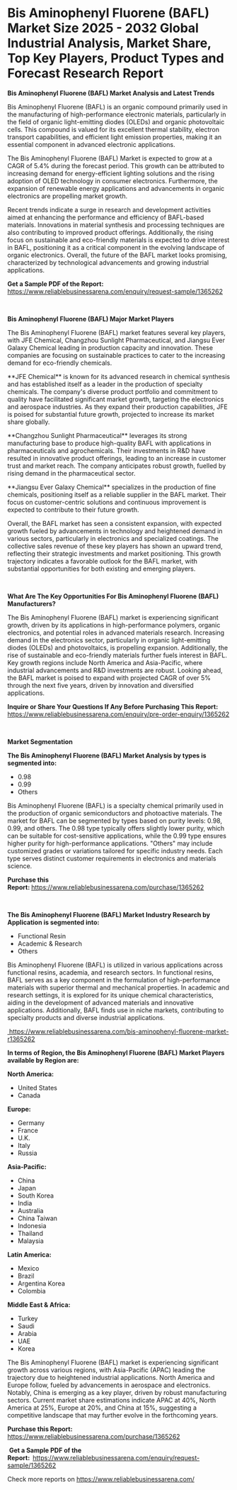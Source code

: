 <p><h1>Bis Aminophenyl Fluorene (BAFL) Market Size 2025 - 2032 Global Industrial Analysis, Market Share, Top Key Players, Product Types and Forecast Research Report</h1></p><p><strong>Bis Aminophenyl Fluorene (BAFL) Market Analysis and Latest Trends</strong></p>
<p><p>Bis Aminophenyl Fluorene (BAFL) is an organic compound primarily used in the manufacturing of high-performance electronic materials, particularly in the field of organic light-emitting diodes (OLEDs) and organic photovoltaic cells. This compound is valued for its excellent thermal stability, electron transport capabilities, and efficient light emission properties, making it an essential component in advanced electronic applications.</p><p>The Bis Aminophenyl Fluorene (BAFL) Market is expected to grow at a CAGR of 5.4% during the forecast period. This growth can be attributed to increasing demand for energy-efficient lighting solutions and the rising adoption of OLED technology in consumer electronics. Furthermore, the expansion of renewable energy applications and advancements in organic electronics are propelling market growth.</p><p>Recent trends indicate a surge in research and development activities aimed at enhancing the performance and efficiency of BAFL-based materials. Innovations in material synthesis and processing techniques are also contributing to improved product offerings. Additionally, the rising focus on sustainable and eco-friendly materials is expected to drive interest in BAFL, positioning it as a critical component in the evolving landscape of organic electronics. Overall, the future of the BAFL market looks promising, characterized by technological advancements and growing industrial applications.</p></p>
<p><strong>Get a Sample PDF of the Report:&nbsp;</strong> <a href="https://www.reliablebusinessarena.com/enquiry/request-sample/1365262?utm_campaign=3261&utm_medium=2&utm_source=Github&utm_content=ia&utm_term=02042025&utm_id=bis-aminophenyl-fluorene-bafl">https://www.reliablebusinessarena.com/enquiry/request-sample/1365262</a></p>
<p>&nbsp;</p>
<p><strong>Bis Aminophenyl Fluorene (BAFL) Major Market Players</strong></p>
<p><p>The Bis Aminophenyl Fluorene (BAFL) market features several key players, with JFE Chemical, Changzhou Sunlight Pharmaceutical, and Jiangsu Ever Galaxy Chemical leading in production capacity and innovation. These companies are focusing on sustainable practices to cater to the increasing demand for eco-friendly chemicals.</p><p>**JFE Chemical** is known for its advanced research in chemical synthesis and has established itself as a leader in the production of specialty chemicals. The company's diverse product portfolio and commitment to quality have facilitated significant market growth, targeting the electronics and aerospace industries. As they expand their production capabilities, JFE is poised for substantial future growth, projected to increase its market share globally.</p><p>**Changzhou Sunlight Pharmaceutical** leverages its strong manufacturing base to produce high-quality BAFL with applications in pharmaceuticals and agrochemicals. Their investments in R&D have resulted in innovative product offerings, leading to an increase in customer trust and market reach. The company anticipates robust growth, fuelled by rising demand in the pharmaceutical sector.</p><p>**Jiangsu Ever Galaxy Chemical** specializes in the production of fine chemicals, positioning itself as a reliable supplier in the BAFL market. Their focus on customer-centric solutions and continuous improvement is expected to contribute to their future growth. </p><p>Overall, the BAFL market has seen a consistent expansion, with expected growth fueled by advancements in technology and heightened demand in various sectors, particularly in electronics and specialized coatings. The collective sales revenue of these key players has shown an upward trend, reflecting their strategic investments and market positioning. This growth trajectory indicates a favorable outlook for the BAFL market, with substantial opportunities for both existing and emerging players.</p></p>
<p>&nbsp;</p>
<p><strong>What Are The Key Opportunities For Bis Aminophenyl Fluorene (BAFL) Manufacturers?</strong></p>
<p><p>The Bis Aminophenyl Fluorene (BAFL) market is experiencing significant growth, driven by its applications in high-performance polymers, organic electronics, and potential roles in advanced materials research. Increasing demand in the electronics sector, particularly in organic light-emitting diodes (OLEDs) and photovoltaics, is propelling expansion. Additionally, the rise of sustainable and eco-friendly materials further fuels interest in BAFL. Key growth regions include North America and Asia-Pacific, where industrial advancements and R&D investments are robust. Looking ahead, the BAFL market is poised to expand with projected CAGR of over 5% through the next five years, driven by innovation and diversified applications.</p></p>
<p><strong>Inquire or Share Your Questions If Any Before Purchasing This Report:</strong> <a href="https://www.reliablebusinessarena.com/enquiry/pre-order-enquiry/1365262?utm_campaign=3261&utm_medium=2&utm_source=Github&utm_content=ia&utm_term=02042025&utm_id=bis-aminophenyl-fluorene-bafl">https://www.reliablebusinessarena.com/enquiry/pre-order-enquiry/1365262</a></p>
<p>&nbsp;</p>
<p><strong>Market Segmentation</strong></p>
<p><strong>The Bis Aminophenyl Fluorene (BAFL) Market Analysis by types is segmented into:</strong></p>
<p><ul><li>0.98</li><li>0.99</li><li>Others</li></ul></p>
<p><p>Bis Aminophenyl Fluorene (BAFL) is a specialty chemical primarily used in the production of organic semiconductors and photoactive materials. The market for BAFL can be segmented by types based on purity levels: 0.98, 0.99, and others. The 0.98 type typically offers slightly lower purity, which can be suitable for cost-sensitive applications, while the 0.99 type ensures higher purity for high-performance applications. "Others" may include customized grades or variations tailored for specific industry needs. Each type serves distinct customer requirements in electronics and materials science.</p></p>
<p><strong>Purchase this Report:&nbsp;</strong><a href="https://www.reliablebusinessarena.com/purchase/1365262?utm_campaign=3261&utm_medium=2&utm_source=Github&utm_content=ia&utm_term=02042025&utm_id=bis-aminophenyl-fluorene-bafl">https://www.reliablebusinessarena.com/purchase/1365262</a></p>
<p>&nbsp;</p>
<p><strong>The Bis Aminophenyl Fluorene (BAFL) Market Industry Research by Application is segmented into:</strong></p>
<p><ul><li>Functional Resin</li><li>Academic & Research</li><li>Others</li></ul></p>
<p><p>Bis Aminophenyl Fluorene (BAFL) is utilized in various applications across functional resins, academia, and research sectors. In functional resins, BAFL serves as a key component in the formulation of high-performance materials with superior thermal and mechanical properties. In academic and research settings, it is explored for its unique chemical characteristics, aiding in the development of advanced materials and innovative applications. Additionally, BAFL finds use in niche markets, contributing to specialty products and diverse industrial applications.</p></p>
<p><a href="https://www.reliablebusinessarena.com/bis-aminophenyl-fluorene-market-r1365262?utm_campaign=3261&utm_medium=2&utm_source=Github&utm_content=ia&utm_term=02042025&utm_id=bis-aminophenyl-fluorene-bafl">&nbsp;https://www.reliablebusinessarena.com/bis-aminophenyl-fluorene-market-r1365262</a></p>
<p><strong>In terms of Region, the Bis Aminophenyl Fluorene (BAFL) Market Players available by Region are:</strong></p>
<p>
    <p> <strong> North America: </strong>
        <ul>
            <li>United States</li>
            <li>Canada</li>
        </ul>
        </p> 
    <p> <strong> Europe: </strong>
        <ul>
            <li>Germany</li>
            <li>France</li>
            <li>U.K.</li>
            <li>Italy</li>
            <li>Russia</li>
        </ul>
        </p> 
    <p> <strong> Asia-Pacific: </strong>
        <ul>
            <li>China</li>
            <li>Japan</li>
            <li>South Korea</li>
            <li>India</li>
            <li>Australia</li>
            <li>China Taiwan</li>
            <li>Indonesia</li>
            <li>Thailand</li>
            <li>Malaysia</li>
        </ul>
        </p> 
    <p> <strong> Latin America: </strong>
        <ul>
            <li>Mexico</li>
            <li>Brazil</li>
            <li>Argentina Korea</li>
            <li>Colombia</li>
        </ul>
        </p> 
    <p> <strong> Middle East & Africa: </strong>
        <ul>
            <li>Turkey</li>
            <li>Saudi</li>
            <li>Arabia</li>
            <li>UAE</li>
            <li>Korea</li>
        </ul>
    </p>
    </p>
<p><p>The Bis Aminophenyl Fluorene (BAFL) market is experiencing significant growth across various regions, with Asia-Pacific (APAC) leading the trajectory due to heightened industrial applications. North America and Europe follow, fueled by advancements in aerospace and electronics. Notably, China is emerging as a key player, driven by robust manufacturing sectors. Current market share estimations indicate APAC at 40%, North America at 25%, Europe at 20%, and China at 15%, suggesting a competitive landscape that may further evolve in the forthcoming years.</p></p>
<p><strong>Purchase this Report: </strong><a href="https://www.reliablebusinessarena.com/purchase/1365262?utm_campaign=3261&utm_medium=2&utm_source=Github&utm_content=ia&utm_term=02042025&utm_id=bis-aminophenyl-fluorene-bafl">https://www.reliablebusinessarena.com/purchase/1365262</a></p>
<p>&nbsp;<strong>Get a Sample PDF of the Report:&nbsp;&nbsp;</strong><a href="https://www.reliablebusinessarena.com/enquiry/request-sample/1365262?utm_campaign=3261&utm_medium=2&utm_source=Github&utm_content=ia&utm_term=02042025&utm_id=bis-aminophenyl-fluorene-bafl">https://www.reliablebusinessarena.com/enquiry/request-sample/1365262</a></p>
<p><strong></strong></p>
<p>Check more reports on <a href="https://www.reliablebusinessarena.com/?utm_campaign=3261&utm_medium=2&utm_source=Github&utm_content=ia&utm_term=02042025&utm_id=bis-aminophenyl-fluorene-bafl">https://www.reliablebusinessarena.com/</a></p>